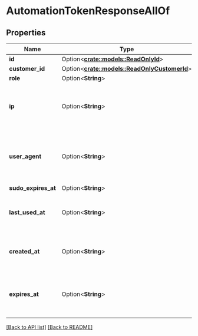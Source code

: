 # AutomationTokenResponseAllOf

## Properties

Name | Type | Description | Notes
------------ | ------------- | ------------- | -------------
**id** | Option<[**crate::models::ReadOnlyId**](ReadOnlyId.md)> |  | 
**customer_id** | Option<[**crate::models::ReadOnlyCustomerId**](ReadOnlyCustomerId.md)> |  | 
**role** | Option<**String**> |  | 
**ip** | Option<**String**> | The IP address of the client that last used the token. | 
**user_agent** | Option<**String**> | The User-Agent header of the client that last used the token. | 
**sudo_expires_at** | Option<**String**> |  | [readonly]
**last_used_at** | Option<**String**> | A UTC time-stamp of when the token was last used. | [readonly]
**created_at** | Option<**String**> | A UTC time-stamp of when the token was created. | 
**expires_at** | Option<**String**> | (optional) A UTC time-stamp of when the token will expire. | 

[[Back to API list]](../README.md#documentation-for-api-endpoints) [[Back to README]](../README.md)



